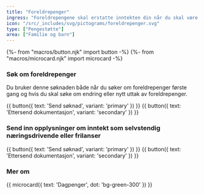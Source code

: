 ```yaml
---
title: "Foreldrepenger"
ingress: "Foreldrepengene skal erstatte inntekten din når du skal være hjemme med barnet i forbindelse med fødsel eller adopsjon."
icon: "/src/_includes/svg/pictograms/foreldrepenger.svg"
type: ["Pengestøtte"]
area: ["Familie og barn"]
---
```


{%- from "macros/button.njk" import button -%}
{%- from "macros/microcard.njk" import microcard -%}

### Søk om foreldrepenger

Du bruker denne søknaden både når du søker om foreldrepenger første gang og hvis du skal søke om endring eller nytt uttak av foreldrepenger.

<div class="grid gap-1.5 sm:flex mt-4">
{{ button({ text: 'Send søknad', variant: 'primary' }) }}
{{ button({ text: 'Ettersend dokumentasjon', variant: 'secondary' }) }}
</div>

<div class="my-8 border-deepblue-100 border-t"></div>

### Send inn opplysninger om inntekt som selvstendig næringsdrivende eller frilanser

<div class="grid gap-1.5 sm:flex mt-4">
{{ button({ text: 'Send søknad', variant: 'primary' }) }}
{{ button({ text: 'Ettersend dokumentasjon', variant: 'secondary' }) }}
</div>

<div class="my-8 border-deepblue-100 border-t"></div>

### Mer om

<div class="flex gap-1.5">
{{ microcard({ text: 'Dagpenger', dot: 'bg-green-300' }) }}
</div>
